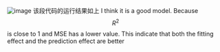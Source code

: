 ![image](https://github.com/user-attachments/assets/dab17c88-1cec-448a-8984-6512709a281b)
该段代码的运行结果如上
I  think it is a good model. Because $$R^2$$ is close to 1 and MSE has a lower value. This indicate that both the fitting effect and the prediction effect are better

